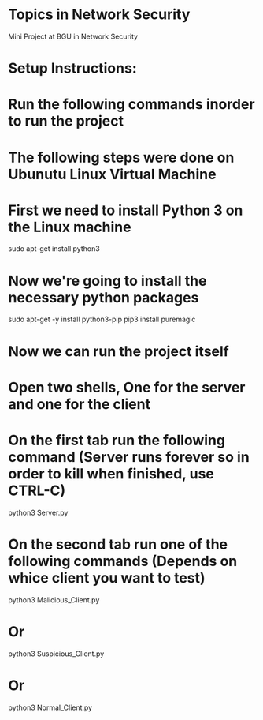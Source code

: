 # Topics in Network Security
 Mini Project at BGU in Network Security


# Setup Instructions:

# Run the following commands inorder to run the project

# The following steps were done on Ubunutu Linux Virtual Machine

# First we need to install Python 3 on the Linux machine
sudo apt-get install python3

# Now we're going to install the necessary python packages
sudo apt-get -y install python3-pip
pip3 install puremagic

# Now we can run the project itself
# Open two shells, One for the server and one for the client

# On the first tab run the following command (Server runs forever so in order to kill when finished, use CTRL-C)
python3 Server.py

# On the second tab run one of the following commands (Depends on whice client you want to test)
python3 Malicious_Client.py
# Or
python3 Suspicious_Client.py
# Or
python3 Normal_Client.py
